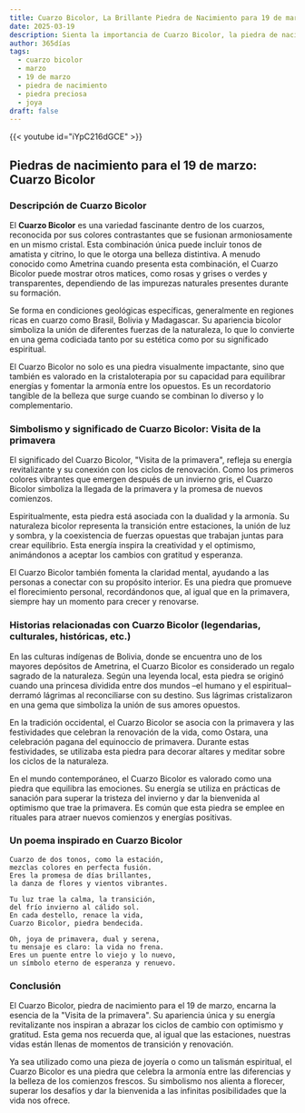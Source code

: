```yaml
---
title: Cuarzo Bicolor, La Brillante Piedra de Nacimiento para 19 de marzo
date: 2025-03-19
description: Sienta la importancia de Cuarzo Bicolor, la piedra de nacimiento de 19 de marzo que simboliza Visita de la primavera. Deje que su belleza y significado iluminen su día.
author: 365días
tags:
  - cuarzo bicolor
  - marzo
  - 19 de marzo
  - piedra de nacimiento
  - piedra preciosa
  - joya
draft: false
---
```


{{< youtube id="iYpC216dGCE" >}}

## Piedras de nacimiento para el 19 de marzo: Cuarzo Bicolor

### Descripción de Cuarzo Bicolor

El **Cuarzo Bicolor** es una variedad fascinante dentro de los cuarzos, reconocida por sus colores contrastantes que se fusionan armoniosamente en un mismo cristal. Esta combinación única puede incluir tonos de amatista y citrino, lo que le otorga una belleza distintiva. A menudo conocido como Ametrina cuando presenta esta combinación, el Cuarzo Bicolor puede mostrar otros matices, como rosas y grises o verdes y transparentes, dependiendo de las impurezas naturales presentes durante su formación.

Se forma en condiciones geológicas específicas, generalmente en regiones ricas en cuarzo como Brasil, Bolivia y Madagascar. Su apariencia bicolor simboliza la unión de diferentes fuerzas de la naturaleza, lo que lo convierte en una gema codiciada tanto por su estética como por su significado espiritual.

El Cuarzo Bicolor no solo es una piedra visualmente impactante, sino que también es valorado en la cristaloterapia por su capacidad para equilibrar energías y fomentar la armonía entre los opuestos. Es un recordatorio tangible de la belleza que surge cuando se combinan lo diverso y lo complementario.

### Simbolismo y significado de Cuarzo Bicolor: Visita de la primavera

El significado del Cuarzo Bicolor, "Visita de la primavera", refleja su energía revitalizante y su conexión con los ciclos de renovación. Como los primeros colores vibrantes que emergen después de un invierno gris, el Cuarzo Bicolor simboliza la llegada de la primavera y la promesa de nuevos comienzos.

Espiritualmente, esta piedra está asociada con la dualidad y la armonía. Su naturaleza bicolor representa la transición entre estaciones, la unión de luz y sombra, y la coexistencia de fuerzas opuestas que trabajan juntas para crear equilibrio. Esta energía inspira la creatividad y el optimismo, animándonos a aceptar los cambios con gratitud y esperanza.

El Cuarzo Bicolor también fomenta la claridad mental, ayudando a las personas a conectar con su propósito interior. Es una piedra que promueve el florecimiento personal, recordándonos que, al igual que en la primavera, siempre hay un momento para crecer y renovarse.

### Historias relacionadas con Cuarzo Bicolor (legendarias, culturales, históricas, etc.)

En las culturas indígenas de Bolivia, donde se encuentra uno de los mayores depósitos de Ametrina, el Cuarzo Bicolor es considerado un regalo sagrado de la naturaleza. Según una leyenda local, esta piedra se originó cuando una princesa dividida entre dos mundos –el humano y el espiritual– derramó lágrimas al reconciliarse con su destino. Sus lágrimas cristalizaron en una gema que simboliza la unión de sus amores opuestos.

En la tradición occidental, el Cuarzo Bicolor se asocia con la primavera y las festividades que celebran la renovación de la vida, como Ostara, una celebración pagana del equinoccio de primavera. Durante estas festividades, se utilizaba esta piedra para decorar altares y meditar sobre los ciclos de la naturaleza.

En el mundo contemporáneo, el Cuarzo Bicolor es valorado como una piedra que equilibra las emociones. Su energía se utiliza en prácticas de sanación para superar la tristeza del invierno y dar la bienvenida al optimismo que trae la primavera. Es común que esta piedra se emplee en rituales para atraer nuevos comienzos y energías positivas.

### Un poema inspirado en Cuarzo Bicolor

```
Cuarzo de dos tonos, como la estación,  
mezclas colores en perfecta fusión.  
Eres la promesa de días brillantes,  
la danza de flores y vientos vibrantes.  

Tu luz trae la calma, la transición,  
del frío invierno al cálido sol.  
En cada destello, renace la vida,  
Cuarzo Bicolor, piedra bendecida.  

Oh, joya de primavera, dual y serena,  
tu mensaje es claro: la vida no frena.  
Eres un puente entre lo viejo y lo nuevo,  
un símbolo eterno de esperanza y renuevo.
```

### Conclusión

El Cuarzo Bicolor, piedra de nacimiento para el 19 de marzo, encarna la esencia de la "Visita de la primavera". Su apariencia única y su energía revitalizante nos inspiran a abrazar los ciclos de cambio con optimismo y gratitud. Esta gema nos recuerda que, al igual que las estaciones, nuestras vidas están llenas de momentos de transición y renovación.

Ya sea utilizado como una pieza de joyería o como un talismán espiritual, el Cuarzo Bicolor es una piedra que celebra la armonía entre las diferencias y la belleza de los comienzos frescos. Su simbolismo nos alienta a florecer, superar los desafíos y dar la bienvenida a las infinitas posibilidades que la vida nos ofrece.